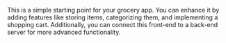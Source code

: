 This is a simple starting point for your grocery app. You can enhance it by adding features like storing items, categorizing them, and implementing a shopping cart. Additionally, you can connect this front-end to a back-end server for more advanced functionality.

